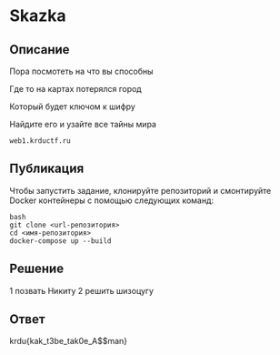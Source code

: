 # Skazka

## Описание

Пора посмотеть на что вы способны 

Где то на картах потерялся город

Который будет ключом к шифру

Найдите его и узайте все тайны мира

`web1.krductf.ru`

## Публикация

Чтобы запустить задание, клонируйте репозиторий и смонтируйте Docker контейнеры с помощью следующих команд:

```
bash
git clone <url-репозитория>
cd <имя-репозитория>
docker-compose up --build
```

## Решение

1 позвать Никиту
2 решить шизоцугу

## Ответ

krdu{kak_t3be_tak0e_A$$man}